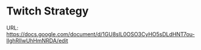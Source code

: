 # Twitch Strategy

URL: https://docs.google.com/document/d/1GU8sIL0OSO3CyHO5sDLdHNT7ou-lIghRlIwUhHmNRDA/edit
